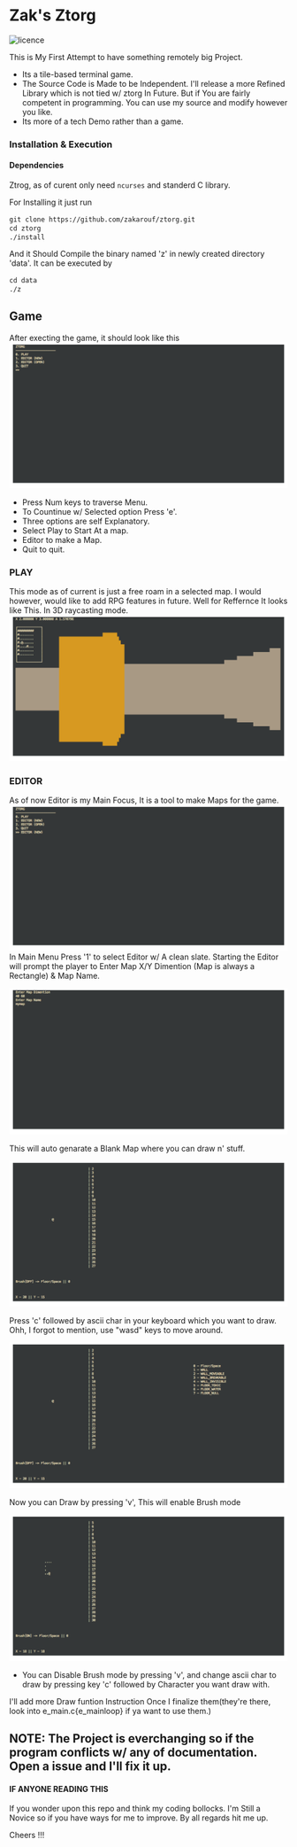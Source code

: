 # Zak's Ztorg

![licence](https://img.shields.io/badge/licence-GPL--3.0-important)

This is My First Attempt to have something remotely big Project.

- Its a tile-based terminal game.
- The Source Code is Made to be Independent. I'll release a more Refined Library which is not tied w/ ztorg In Future. But if You are fairly competent in programming. You can use my source and modify however you like.
- Its more of a tech Demo rather than a game.

### Installation & Execution

#### Dependencies
Ztrog, as of curent only need ```ncurses``` and standerd C library.

For Installing it just run
```
git clone https://github.com/zakarouf/ztorg.git
cd ztorg
./install
```
And it Should Compile the binary named 'z' in newly created directory 'data'.
It can be executed by
```
cd data
./z
```
## Game

After execting the game, it should look like this
![main_menu](https://github.com/zakarouf/ztorg/blob/master/doc/scr/main_menu.png?raw=true)
- Press Num keys to traverse Menu.
- To Countinue w/ Selected option Press 'e'.
- Three options are self Explanatory.
- Select Play to Start At a map.
- Editor to make a Map. 
- Quit to quit.

### PLAY 
This mode as of current is just a free roam in a selected map.
I would however, would like to add RPG features in future.
Well for Reffernce It looks like This. In 3D raycasting mode.
![play](https://github.com/zakarouf/ztorg/blob/master/doc/scr/play.png?raw=true)
### EDITOR
As of now Editor is my Main Focus, It is a tool to make Maps for the game.
![editor_select](https://github.com/zakarouf/ztorg/blob/master/doc/scr/editor_select.png?raw=true)
In Main Menu Press '1' to select Editor w/ A clean slate.
Starting the Editor will prompt the player to Enter Map X/Y Dimention (Map is always a Rectangle) & Map Name.

![editor_setup](https://github.com/zakarouf/ztorg/blob/master/doc/scr/editor_setup.png?raw=true)

This will auto genarate a Blank Map where you can draw n' stuff.

![e_intro](https://github.com/zakarouf/ztorg/blob/master/doc/scr/e_intro.png?raw=true)

Press 'c' followed by ascii char in your keyboard which you want to draw.
Ohh, I forgot to mention, use "wasd" keys to move around.

![e_c](https://github.com/zakarouf/ztorg/blob/master/doc/scr/change_tile_0.png?raw=true)

Now you can Draw by pressing 'v', This will enable Brush mode

![move](https://github.com/zakarouf/ztorg/blob/master/doc/scr/move_brush_on.png?raw=true)

- You can Disable Brush mode by pressing 'v', and change ascii char to draw by pressing key 'c' followed by Character you want draw with.

I'll add more Draw funtion Instruction Once I finalize them(they're there, look into e_main.c{e_mainloop} if ya want to use them.)


NOTE: The Project is everchanging so if the program conflicts w/ any of documentation. Open a issue and I'll fix it up.
---
#### IF ANYONE READING THIS

If you wonder upon this repo and think my coding bollocks.
I'm Still a Novice so if you have ways for me to improve. By all regards hit me up.

Cheers !!!
